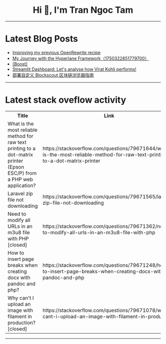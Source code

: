 <h1 align="center">Hi 👋, I'm Tran Ngoc Tam</h1>

---

# Latest Blog Posts 
<!-- BLOG-POST-LIST:START -->
- [Improving my previous OpenRewrite recipe](https://dev.to/nfrankel/improving-my-previous-openrewrite-recipe-36f1)
- [My Journey with the Hyperlane Framework（1750322851779700）](https://dev.to/member_a4f1642a/my-journey-with-the-hyperlane-framework1750322851779700-382o)
- [[Boost]](https://dev.to/xilentdev/-1241)
- [Streamlit Dashboard: Let&#39;s analyse how Virat Kohli performs!](https://dev.to/dhanushdevadiga/streamlit-dashboard-lets-analyse-how-virat-kohli-performs-ian)
- [部署自定义 Blockscout 区块链浏览器指南](https://dev.to/zhouming_zhang/bu-shu-zi-ding-yi-blockscout-qu-kuai-lian-liu-lan-qi-zhi-nan-4fma)
<!-- BLOG-POST-LIST:END -->

---

# Latest stack oveflow activity
<table>
  <tr><th>Title</th><th>Link</th></tr>
  <!-- STACKOVERFLOW:START --><tr><td>What is the most reliable method for raw text printing to a dot-matrix printer &lpar;Epson ESC/P&rpar; from a PHP web application?</td><td>https://stackoverflow.com/questions/79671644/what-is-the-most-reliable-method-for-raw-text-printing-to-a-dot-matrix-printer</td></tr><tr><td>Laravel zip file not downloading</td><td>https://stackoverflow.com/questions/79671565/laravel-zip-file-not-downloading</td></tr><tr><td>Need to modify all URLs in an m3u8 file with PHP [closed]</td><td>https://stackoverflow.com/questions/79671362/need-to-modify-all-urls-in-an-m3u8-file-with-php</td></tr><tr><td>How to insert page breaks when creating docx with pandoc and php?</td><td>https://stackoverflow.com/questions/79671248/how-to-insert-page-breaks-when-creating-docx-with-pandoc-and-php</td></tr><tr><td>Why can&#39;t I upload an image with filament in production? [closed]</td><td>https://stackoverflow.com/questions/79671078/why-cant-i-upload-an-image-with-filament-in-production</td></tr><!-- STACKOVERFLOW:END -->
</table>

---


